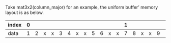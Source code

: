 Take mat3x2(column_major) for an example, the uniform buffer’ memory layout is as below.

|index|0| | | | | | | | | | | |1| | | | | | | | | | | |2| |
|:------|:---|:---|:---|:---|:---|:---|:---|:---|:---|:---|:---|:---|:---|:---|:---|:---|:---|:---|:---|:---|:---|:---|:---|:---|:---|:---|
|data|1|2|x|x|3|4|x|x|5|6|x|x|7|8|x|x|9|10|x|x|11|12|x|x|13|14|
